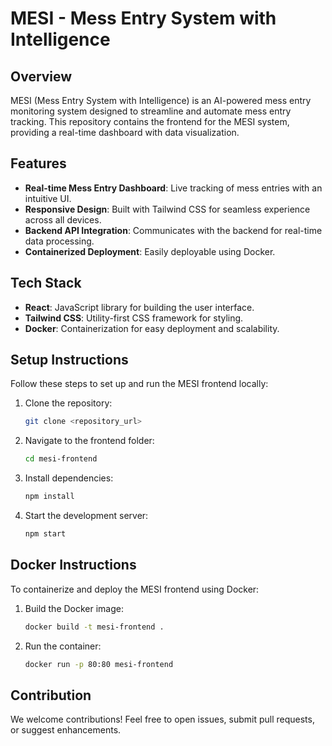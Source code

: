 # MESI - Mess Entry System with Intelligence 

## Overview
MESI (Mess Entry System with Intelligence) is an AI-powered mess entry monitoring system designed to streamline and automate mess entry tracking. This repository contains the frontend for the MESI system, providing a real-time dashboard with data visualization.

## Features
- **Real-time Mess Entry Dashboard**: Live tracking of mess entries with an intuitive UI.
- **Responsive Design**: Built with Tailwind CSS for seamless experience across all devices.
- **Backend API Integration**: Communicates with the backend for real-time data processing.
- **Containerized Deployment**: Easily deployable using Docker.

## Tech Stack
- **React**: JavaScript library for building the user interface.
- **Tailwind CSS**: Utility-first CSS framework for styling.
- **Docker**: Containerization for easy deployment and scalability.

## Setup Instructions
Follow these steps to set up and run the MESI frontend locally:

1. Clone the repository:
   ```sh
   git clone <repository_url>
   ```
2. Navigate to the frontend folder:
   ```sh
   cd mesi-frontend
   ```
3. Install dependencies:
   ```sh
   npm install
   ```
4. Start the development server:
   ```sh
   npm start
   ```

## Docker Instructions
To containerize and deploy the MESI frontend using Docker:

1. Build the Docker image:
   ```sh
   docker build -t mesi-frontend .
   ```
2. Run the container:
   ```sh
   docker run -p 80:80 mesi-frontend
   ```

## Contribution
We welcome contributions! Feel free to open issues, submit pull requests, or suggest enhancements.



